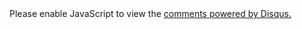<br>
<br>
<div id="disqus_thread"></div>
<script type="text/javascript">
    /* * * CONFIGURATION VARIABLES * * */

    /* * * CONFIGURATION VARIABLES * * */
    var disqus_shortname = 'flexcss';
    var disqus_title = '{{page.title}}';


    /* * * DON'T EDIT BELOW THIS LINE * * */
    (function() {
        var dsq = document.createElement('script'); dsq.type = 'text/javascript'; dsq.async = true;
        dsq.src = '//' + disqus_shortname + '.disqus.com/embed.js';
        (document.getElementsByTagName('head')[0] || document.getElementsByTagName('body')[0]).appendChild(dsq);
    })();
</script>

<noscript>Please enable JavaScript to view the <a href="https://disqus.com/?ref_noscript" rel="nofollow">comments powered by Disqus.</a></noscript>
